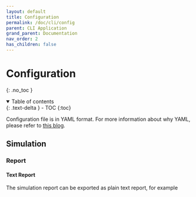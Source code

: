 ```yaml
---
layout: default
title: Configuration
permalink: /doc/cli/config
parent: CLI Application
grand_parent: Documentation
nav_order: 2
has_children: false
---
```


# Configuration
{: .no_toc }

<details open markdown="block">
  <summary>
    Table of contents
  </summary>
  {: .text-delta }
- TOC
{:toc}
</details>

Configuration file is in YAML format.
For more information about why YAML,
please refer to [this blog](https://blog.mmcesim.org/2022/07/file-format-yaml/).

## Simulation

### Report

#### Text Report

The simulation report can be exported as plain text report, for example
<script src="https://gist.github.com/Teddy-van-Jerry/0e181131baf2d60047b7ce6d24ee6422.js"></script>
